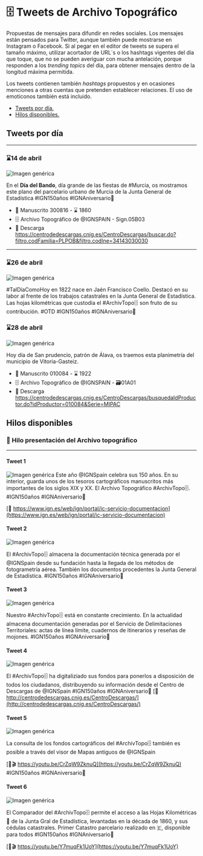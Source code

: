 # 🗄 Tweets de Archivo Topográfico

Propuestas de mensajes para difundir en redes sociales. Los mensajes están pensados para Twitter, aunque también puede mostrarse en Instagram o Facebook. Si al pegar en el editor de tweets se supera el tamaño máximo, utilizar acortador de URL´s o los hashtags vigentes del día que toque, que no se pueden averiguar con mucha antelación, porque responden a los *trending topics* del día, para obtener mensajes dentro de la longitud máxima permitida.

Los tweets contienen también *hashtags* propuestos y en ocasiones menciones a otras cuentas que pretenden establecer relaciones. El uso de emoticonos también está incluido.

* [Tweets por día.](#Tweets-por-día)
* [Hilos disponibles.](#Hilos-disponibles)


## Tweets por día

---
### ⌛14 de abril
![Imagen genérica](img/at-murcia.jpg)

En el **Día del Bando**, día grande de las fiestas de #Murcia, os mostramos este plano del parcelario urbano de Murcia de la Junta General de Estadística #IGN150años #IGNAniversario🎂 

* 📜 Manuscrito 300816 - ⌛ 1860 
* 🗄 Archivo Topográfico de @IGNSPAIN - Sign.05B03
* 🔗 Descarga  https://centrodedescargas.cnig.es/CentroDescargas/buscar.do?filtro.codFamilia=PLPOB&filtro.codIne=34143030030

---
### ⌛26 de abril
![Imagen genérica](img/at-hojakm.jpg)

#TalDíaComoHoy en 1822 nace en Jaén Francisco Coello. Destacó en su labor al frente de los trabajos catastrales en la Junta General de Estadística. Las hojas kilométricas que custodia el #ArchivTopo🗄 son fruto de su contribución. #OTD #IGN150años #IGNAniversario🎂


### ⌛28 de abril
![Imagen genérica](img/atdoc-alava.jpg)

Hoy día de San prudencio, patrón de Álava, os traemos esta planimetría del municipio de Vitoria-Gasteiz.

* 📜 Manuscrito 010084 - ⌛ 1922 
* 🗄 Archivo Topográfico de @IGNSPAIN - 🗃01A01
* 🔗 Descarga  https://centrodedescargas.cnig.es/CentroDescargas/busquedaIdProductor.do?idProductor=010084&Serie=MIPAC



## Hilos disponibles

### 🧵 Hilo presentación del Archivo topográfico
---
#### Tweet 1
![Imagen genérica](img/AT-generico.jpg)
Este año @IGNSpain celebra sus 150 años. En su interior, guarda unos de los tesoros cartográficos manuscritos más importantes de los siglos XIX y XX. El Archivo Topográfico #ArchivTopo🗄. #IGN150años #IGNAniversario🎂

[🔗 https://www.ign.es/web/ign/portal/ic-servicio-documentacion](https://www.ign.es/web/ign/portal/ic-servicio-documentacion)

#### Tweet 2
![Imagen genérica](img/AT-montajedocs.jpg)

El #ArchivTopo🗄 almacena la documentación técnica generada por el @IGNSpain desde su fundación hasta la llegada de los métodos de fotogrametría aérea. También los documentos procedentes la Junta General de Estadística. #IGN150años #IGNAniversario🎂

#### Tweet 3
![Imagen genérica](img/AT-doc8.jpg)

Nuestro #ArchivTopo🗄 está en constante crecimiento. En la actualidad almacena documentación generadas por el Servicio de Delimitaciones Territoriales: actas de línea límite, cuadernos de itinerarios y reseñas de mojones. #IGN150años #IGNAniversario🎂

#### Tweet 4
![Imagen genérica](img/AT-cdd.jpg)

El #ArchivTopo🗄 ha digitaliziado sus fondos para ponerlos a disposición de todos los ciudadanos, distribuyendo su información desde el Centro de Descargas de @IGNSpain #IGN150años #IGNAniversario🎂
[🔗 http://centrodedescargas.cnig.es/CentroDescargas/](http://centrodedescargas.cnig.es/CentroDescargas/)

#### Tweet 5
![Imagen genérica](img/at-visor-documentos.jpg)

La consulta de los fondos cartográficos del #ArchivTopo🗄 también es posible a través del visor de Mapas antiguos de @IGNSpain

[🔗🎬 https://youtu.be/CrZqW9ZknuQ](https://youtu.be/CrZqW9ZknuQ) #IGN150años #IGNAniversario🎂

#### Tweet 6
![Imagen genérica](img/at-visor-hk.jpg)

El Comparador del #ArchivTopo🗄 permite el acceso a las Hojas Kilométricas 📜 de la Junta Gral de Estadística, levantadas en la década de 1860, y sus cédulas catastrales. Primer Catastro parcelario realizado en 🇪, disponible para todos #IGN150años #IGNAniversario🎂

[🔗🎬 https://youtu.be/Y7muqFk1UoY](https://youtu.be/Y7muqFk1UoY) 


